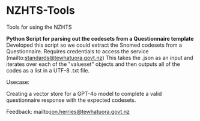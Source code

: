 # NZHTS-Tools
Tools for using the NZHTS

**Python Script for parsing out the codesets from a Questionnaire template**
Developed this script so we could extract the Snomed codesets from a Questionnaire. Requires credentials to access the service (mailto:standards@tewhatuora.govt.nz)
This takes the .json as an input and iterates over each of the "valueset" objects and then outputs all of the codes as a list in a UTF-8 .txt file.

Usecase:

Creating a vector store for a GPT-4o model to complete a valid questionnaire response with the expected codesets.

Feedback: mailto:jon.herries@tewhatuora.govt.nz
